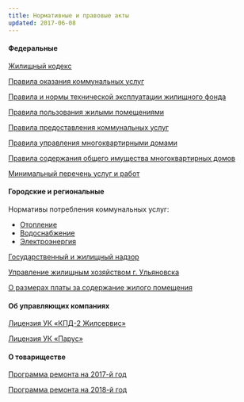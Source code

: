 ```yaml
---
title: Нормативные и правовые акты
updated: 2017-06-08
---
```


#### Федеральные

[Жилищный кодекс](/docs/federal/Жилищный_кодекс_(20041222).pdf)

[Правила оказания коммунальных услуг](/docs/federal/Постановление_№1498_Правила_оказания_коммунальных_услуг.pdf)

[Правила и нормы технической эксплуатации жилищного фонда](/docs/federal/Постановление_№170_Правила_и_нормы_технической_эксплуатации_жилищного_фонда.pdf)

[Правила пользования жилыми помещениями](/docs/federal/Постановление_№25_Правила_пользования_жилыми_помещениями.pdf)

[Правила предоставления коммунальных услуг](/docs/federal/Постановление_№354_Правила_предоставления_коммунальных_услуг.pdf)

[Правила управления многоквартирными домами](/docs/federal/Постановление_№416_Правила_управления_МКД.pdf)

[Правила содержания общего имущества многоквартирных домов](/docs/federal/Постановление_№491_Правила_содержания_общего_имущества_МКД.pdf)

[Минимальный перечень услуг и работ](/docs/federal/Постановление_№290_Минимальный_перечень_услуг_и_работ.pdf)

#### Городские и региональные

Нормативы потребления коммунальных услуг:

- [Отопление](http://tarif.ekonom73.ru/blocks/normprik/normtep)
- [Водоснабжение](http://tarif.ekonom73.ru/blocks/normprik/normZkh)
- [Электроэнергия](http://tarif.ekonom73.ru/blocks/normprik/normEl)

[Государственный и жилищный надзор](http://nadzor73.ulregion.ru)

[Управление жилищным хозяйством г. Ульяновска](http://gkh.ulmeria.ru)

[О размерах платы за содержание жилого помещения](/docs/region/О_размерах_платы_за_содержание_жилого_помещения.pdf)

#### Об управляющих компаниях

[Лицензия УК «КПД-2 Жилсервис»](/docs/management/licences/Лицензия_КПД-2_Жилсервис.pdf)

[Лицензия УК «Парус»](/docs/management/licences/Лицензия_ПАРУС.pdf)

#### О товариществе

[Программа ремонта на 2017-й год](/docs/company/Программа_текущего_ремонта_на_2017.pdf)

[Программа ремонта на 2018-й год](/docs/company/Программа_текущего_ремонта_на_2018.pdf)
